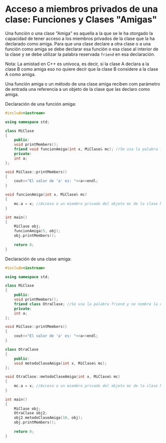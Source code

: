 # Acceso a miembros privados de una clase: Funciones y Clases "Amigas"

Una función o una clase "Amiga" es aquella a la que se le ha otorgado la capacidad de tener acceso a los miembros privados de la clase que la
ha declarado como amiga. Para que una clase declare a otra clase o a una función como amiga se debe declarar esa función o esa clase al interior de
la clase y se debe utilizar la palabra reservada `friend` en esa declaración.

Nota: La amistad en C++ es unívoca, es decir, si la clase A declara a la clase B como amiga eso no quiere decir que la clase B considere a la clase A
como amiga.

Una función amiga o un método de una clase amiga reciben com parámetro de entrada una referencia a un objeto de la clase que las declaro como amiga.

Declaración de una función amiga:

```C++ runnable
#include<iostream>

using namespace std;

class MiClase
{
	public:
	void printMembers();
	friend void funcionAmiga(int x, MiClase& mc); //Se usa la palabra friend y uno de los parámetros es una referencia a la clase MiClase
	private:
	int a;
};

void MiClase::printMembers()
{
	cout<<"El valor de 'a' es: "<<a<<endl;
}

void funcionAmiga(int x, MiClase& mc)
{
	mc.a = x; //Acceso a un miembro privado del objeto mc de la clase MiClase
}

int main()
{
	MiClase obj;
	funcionAmiga(5, obj);
	obj.printMembers();
	
	return 0;
}
```
Declaración de una clase amiga:

```C++ runnable
#include<iostream>

using namespace std;

class MiClase
{
	public:
	void printMembers();
	friend class OtraClase; //Se usa la palabra friend y se nombra la clase amiga
	private:
	int a;
};

void MiClase::printMembers()
{
	cout<<"El valor de 'a' es: "<<a<<endl;
}

class OtraClase
{
	public:
	void metodoClaseAmiga(int x, MiClase& mc);
};

void OtraClase::metodoClaseAmiga(int x, MiClase& mc)
{
	mc.a = x; //Acceso a un miembro privado del objeto mc de la clase MiClase
}

int main()
{
	MiClase obj;
	OtraClase obj2;
	obj2.metodoClaseAmiga(10, obj);
	obj.printMembers();
	
	return 0;
}
```
